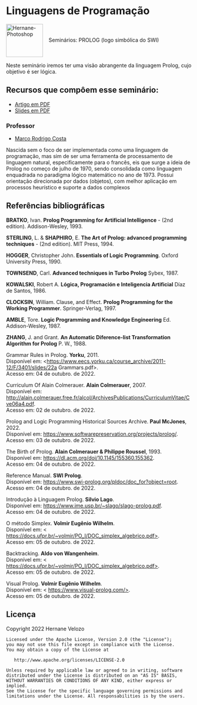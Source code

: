 # Linguagens de Programação

<img align="center" alt="Hernane-Photoshop" height="90" width="100" src="https://user-images.githubusercontent.com/88516429/192560913-6b30bc8c-562f-4012-b6fe-4b8687c373d7.png">        Seminários: PROLOG (logo simbólica do SWI)
<br>

Neste seminário iremos ter uma visão abrangente da linguagem Prolog, cujo objetivo é ser lógica.


## Recursos que compôem esse seminário:
* [Artigo em PDF ](https://github.com/hernanevelozo/prolog/tree/main/Recursos)
* [Slides em PDF ](https://github.com/hernanevelozo/prolog/tree/main/Recursos)


### Professor
* [Marco Rodrigo Costa](https://www.escavador.com/sobre/486266/marco-rodrigo-costa)

Nascida sem o foco de ser implementada como uma linguagem de programação, mas sim de ser uma ferramenta de processamento de linguagem natural, especificamente para o francês, eis que surge a ideia de Prolog no começo de julho de 1970, sendo consolidada como linguagem enquadrada no paradigma lógico matemático no ano de 1973. Possui orientação direcionada por dados (objetos), com melhor aplicação em processos heurístico e suporte a dados complexos


## Referências bibliográficas


**BRATKO**, Ivan. **Prolog Programming for Artificial Intelligence** - (2nd edition).
Addison-Wesley, 1993.

**STERLING**, L. & **SHAPHIRO**, E. **The Art of Prolog: advanced programming techniques** - (2nd edition). 
MIT Press, 1994.

**HOGGER**, Christopher John. **Essentials of Logic Programming**.
Oxford University Press, 1990.

**TOWNSEND**, Carl. **Advanced techniques in Turbo Prolog**
Sybex, 1987.

**KOWALSKI**, Robert A. **Lógica, Programación e Inteligencia Artificial**
Díaz de Santos, 1986.

**CLOCKSIN**, William. Clause, and Effect. **Prolog Programming for the Working Programmer**. 
Springer-Verlag, 1997.

**AMBLE**, Tore. **Logic Programming and Knowledge Engineering**
Ed. Addison-Wesley, 1987.

**ZHANG**, J. and Grant. **An Automatic Diference-list Transformation Algorithm for Prolog**
P. W., 1988.

Grammar Rules in Prolog. **Yorku**, 2011. 
<br>Disponível em: <https://www.eecs.yorku.ca/course_archive/2011-12/F/3401/slides/22a Grammars.pdf>.
<br>Acesso em: 04 de outubro. de 2022.

Curriculum Of Alain Colmerauer. **Alain Colmerauer**, 2007. 
<br>Disponível em: <http://alain.colmerauer.free.fr/alcol/ArchivesPublications/CurriculumVitae/Cve06a4.pdf>.
<br>Acesso em: 02 de outubro. de 2022.

Prolog and Logic Programming Historical Sources Archive. **Paul McJones**, 2022. 
<br>Disponível em: <https://www.softwarepreservation.org/projects/prolog/>. 
<br>Acesso em: 03 de outubro. de 2022.

The Birth of Prolog. **Alain Colmerauer & Philippe Roussel**, 1993.
<br>Disponível em: <https://dl.acm.org/doi/10.1145/155360.155362>. 
<br>Acesso em: 04 de outubro. de 2022.

Reference Manual. **SWI Prolog**. 
<br>Disponível em: <https://www.swi-prolog.org/pldoc/doc_for?object=root>. 
<br>Acesso em: 04 de outubro. de 2022.

Introdução à Linguagem Prolog. **Silvio Lago**.
<br>Disponível em: <https://www.ime.usp.br/~slago/slago-prolog.pdf>.
<br>Acesso em: 04 de outubro. de 2022.

O método Simplex. **Volmir Eugênio Wilhelm**.
<br>Disponível em: < https://docs.ufpr.br/~volmir/PO_I/DOC_simplex_algebrico.pdf>.
<br>Acesso em: 05 de outubro. de 2022.

Backtracking. **Aldo von Wangenheim**.
<br>Disponível em: < https://docs.ufpr.br/~volmir/PO_I/DOC_simplex_algebrico.pdf>.
<br>Acesso em: 05 de outubro. de 2022.

Visual Prolog. **Volmir Eugênio Wilhelm**.
<br>Disponível em: < https://www.visual-prolog.com/>.
<br>Acesso em: 05 de outubro. de 2022.



## Licença

Copyright 2022 Hernane Velozo
    
    Licensed under the Apache License, Version 2.0 (the "License");
    you may not use this file except in compliance with the License.
    You may obtain a copy of the License at

       http://www.apache.org/licenses/LICENSE-2.0

    Unless required by applicable law or agreed to in writing, software
    distributed under the License is distributed on an "AS IS" BASIS,
    WITHOUT WARRANTIES OR CONDITIONS OF ANY KIND, either express or implied.
    See the License for the specific language governing permissions and
    limitations under the License. All responsabilities is by the users.
